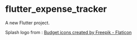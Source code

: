 # flutter_expense_tracker

A new Flutter project.

Splash logo from :
<a href="https://www.flaticon.com/free-icons/budget" title="budget icons">Budget icons created by Freepik - Flaticon</a>
